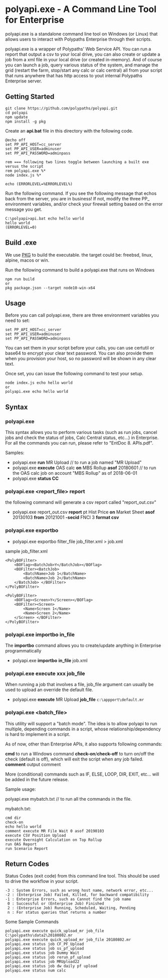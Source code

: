 # polyapi.exe - A Command Line Tool for Enterprise

polyapi.exe is a standalone command line tool on Windows (or Linux) that allows users to interact with Polypaths Enterprise through their scripts. 

polyapi.exe is a wrapper of Polypaths' Web Service API. You can run a report that output a csv to your local drive, you can also create or update a job from a xml file in your local drive (or created in-memory). And of course you can launch a job, query various status of the system, and manage the grid (restart the farm, stop/start any calc or calc central) all from your script that runs anywhere that has http access to yout internal Polypaths Enterprise server.

## Getting Started
```
git clone https://github.com/polypaths/polyapi.git
cd polyapi
npm update
npm install -g pkg
```

Create an **api.bat** file in this directory with the following code.
```
@echo off
set PP_API_HOST=cc_server
set PP_API_USER=adminuser
set PP_API_PASSWORD=adminpass

rem === following two lines toggle between launching a built exe versus the script  
rem polyapi.exe %*
node index.js %*

echo (ERRORLEVEL=%ERRORLEVEL%)
```

Run the following command. If you see the following message that echos back from the server, you are in business! If not, modify the three PP_ environment variables, and/or check your firewall setting based on the error message you get.

```
C:\polyapi>api.bat echo hello world
hello world
(ERRORLEVEL=0)
```

## Build .exe

We use [PKG](https://github.com/zeit/pkg) to build the executable. the target could be: freebsd, linux, alpine, macos or win.

Run the following command to build a polyapi.exe that runs on Windows

    npm run build
    or
    pkg package.json --target node10-win-x64


## Usage

Before you can call polyapi.exe, there are three environment variables you need to set:

    set PP_API_HOST=cc_server
    set PP_API_USER=adminuser
    set PP_API_PASSWORD=adminpass

You can set them in your script before your calls, you can use certutil or base64 to encrypt your clear text password. You can also provide them when you provision your host, so no password will be shown in any clear text. 

Once set, you can issue the following command to test your setup.

    node index.js echo hello world
    or
    polyapi.exe echo hello world


## Syntax

### polyapi.exe <commands>

This syntax allows you to perform various tasks (such as run jobs, cancel jobs and check the status of jobs, Calc Central status, etc…) in Enterprise. For all the commands you can run, please refer to "EntDoc 8. APIs.pdf".

Samples:

- polyapi.exe **run** MR Upload // to run a job named "MR Upload"
- polyapi.exe **execute** OAS calc **on** MBS Rollup **asof** 20180601 // to run the OAS calc job on account "MBS Rollup" as of 2018-06-01
- polyapi.exe **status CC**

### polyapi.exe <report_file> report <report options>

the following command will generate a csv report called "report_out.csv"

- polyapi.exe report_out.csv **report** pt Hist Price **on** Market Sheet **asof** 20130103 **from** 20121001 **-secid** FNCI 3 **format csv**

### polyapi.exe exportbo 

- polyapi.exe exportbo filter_file job_filter.xml > job.xml

sample job_filter.xml
```
<PolyBOFilter>
	<BOFlag><BatchJob>Y</BatchJob></BOFlag>
    <BOFilter><BatchJob>
        <BatchName>Job 1</BatchName>
        <BatchName>Job 2</BatchName>
    </BatchJob> </BOFilter>
</PolyBOFilter>

<PolyBOFilter>
	<BOFlag><Screen>Y</Screen></BOFlag>
    <BOFilter><Screen>
        <Name>Screen 1</Name>
        <Name>Screen 2</Name>
    </Screen> </BOFilter>
</PolyBOFilter>
```
### polyapi.exe importbo in_file

The **importbo** command allows you to create/update anything in Enterprise programmatically

- polyapi.exe **importbo** **in_file** job.xml

### polyapi.exe execute xxx job_file

When running a job that involves a file, job_file argument can usually be used to upload an override the default file.

- polyapi.exe **execute** MR Upload **job_file** `c:\appport\default.mr`

### polyapi.exe <batch_file>

This utility will support a "batch mode". The idea is to allow polyapi to run multiple, depending commands in a script, whose relationship/dependency is hard to implement in a script. 

As of now, other than Enterprise APIs, it also supports following commands:

**cmd** to run a Windows command
**check-on**/**check-off** to turn on/off the check (default is off), which will exit the script when any job failed. 
**comment** output comment

More (conditional) commands such as IF, ELSE, LOOP, DIR, EXIT, etc... will be added in the future release. 

Sample usage:

polyapi.exe mybatch.txt // to run all the commands in the file.

mybatch.txt:
```
cmd dir
check-on
echo hello world
comment execute MR File Wait 0 asof 20190103
execute CSV Position Upload
execute Overnight Calculation on Top Rollup
run OAS Report
run Scenario Report
```

## Return Codes

Status Codes (exit code) from this command line tool. This should be used to drive the workflow in your script.
```
-3 : System Errors, such as wrong host name, network error, etc...
-2 : (Enterprise Job) Failed, Killed, for backward compatibility
-1 : Enterprise Errors, such as Cannot find the job name
 0 : Successful or (Enterprise Job) Finished
 2 : (Enterprise Job) Running, Scheduled, Waiting, Pending
 n : For status queries that returns a number
```

Some Sample Commands
```
polyapi.exe execute quick_upload_mr job_file C:\polypaths\data2\20180802.mr
polyapi.exe execute quick_upload_mr job_file 20180802.mr
polyapi.exe status job CF_PF_Upload
polyapi.exe status job ss_pf_upload
polyapi.exe status job Dummy Wait
polyapi.exe status job rerun_pf_upload
polyapi.exe status job MRUpload22
polyapi.exe status job dw daily pf upload
polyapi.exe status num calc
```